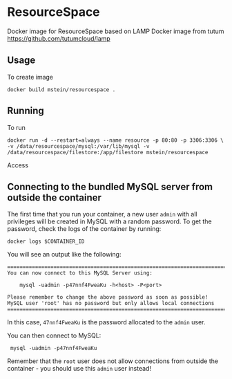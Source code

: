 ResourceSpace
=============

Docker image for ResourceSpace based on LAMP Docker image from tutum https://github.com/tutumcloud/lamp

Usage
-----

To create image

	docker build mstein/resourcespace .

Running
-------

To run

	docker run -d --restart=always --name resource -p 80:80 -p 3306:3306 \
	-v /data/resourcespace/mysql:/var/lib/mysql -v /data/resourcespace/filestore:/app/filestore mstein/resourcespace

Access 

Connecting to the bundled MySQL server from outside the container
-----------------------------------------------------------------

The first time that you run your container, a new user `admin` with all privileges
will be created in MySQL with a random password. To get the password, check the logs
of the container by running:

	docker logs $CONTAINER_ID

You will see an output like the following:

	========================================================================
	You can now connect to this MySQL Server using:

	    mysql -uadmin -p47nnf4FweaKu -h<host> -P<port>

	Please remember to change the above password as soon as possible!
	MySQL user 'root' has no password but only allows local connections
	========================================================================

In this case, `47nnf4FweaKu` is the password allocated to the `admin` user.

You can then connect to MySQL:

	 mysql -uadmin -p47nnf4FweaKu

Remember that the `root` user does not allow connections from outside the container -
you should use this `admin` user instead!
